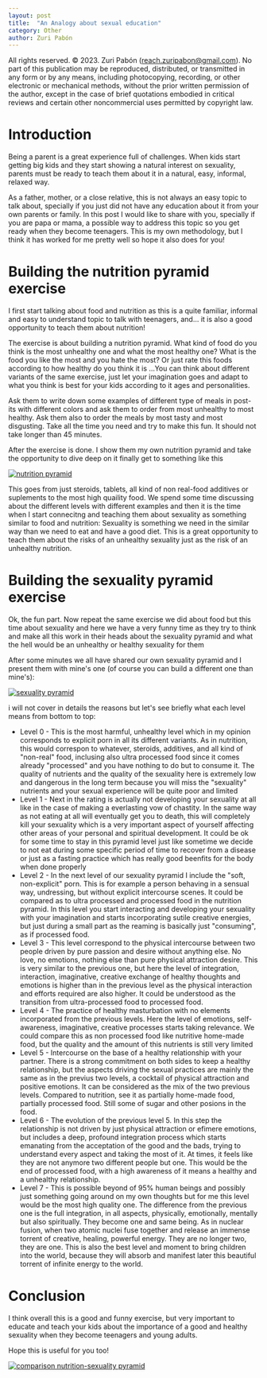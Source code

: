 ```yaml
---
layout: post
title:  "An Analogy about sexual education"
category: Other
author: Zuri Pabón
---
```


All rights reserved. © 2023. Zuri Pabón (reach.zuripabon@gmail.com). No part of this publication may be reproduced, distributed, or transmitted in any form or by any means, including photocopying, recording, or other electronic or mechanical methods, without the prior written permission of the author, except in the case of brief quotations embodied in critical reviews and certain other noncommercial uses permitted by copyright law.

# Introduction

Being a parent is a great experience full of challenges. When kids start getting big kids and they start showing a natural interest on sexuality, parents must be ready to teach them about it in a natural, easy, informal, relaxed way. 

As a father, mother, or a close relative, this is not always an easy topic to talk about, specially if you just did not have any education about it from your own parents or family. In this post I would like to share with you, specially if you are papa or mama, a possible way to address this topic so you get ready when they become teenagers. This is my own methodology, but I think it has worked for me pretty well so hope it also does for you!


# Building the nutrition pyramid exercise

I first start talking about food and nutrition as this is a quite familiar, informal and easy to understand topic to talk with teenagers, and... it is also a good opportunity to teach them about nutrition!

The exercise is about building a nutrition pyramid. What kind of food do you think is the most unhealthy one and what the most healthy one? What is the food you like the most and you hate the most? Or just rate this foods according to how healthy do you think it is ...You can think about different variants of the same exercise, just let your imagination goes and adapt to what you think is best for your kids according to it ages and personalities.

Ask them to write down some examples of different type of meals in post-its with different colors and ask them to order from most unhealthy to most healthy. Ask them also to order the meals by most tasty and most disgusting. Take all the time you need and try to make this fun. It should not take longer than 45 minutes.

After the exercise is done. I show them my own nutrition pyramid and take the opportunity to dive deep on it finally get to something like this

[![nutrition pyramid](https://zuripabon.es/blog/assets/food-pyramid.png)](https://zuripabon.es/blog/assets/food-pyramid.png)

This goes from just steroids, tablets, all kind of non real-food additives or suplements to the most high quaility food. We spend some time discussing about the different levels with different examples and then it is the time when I start connecitng and teaching them about sexuality as something similar to food and nutrition: Sexuality is something we need in the similar way than we need to eat and have a good diet. This is a great opportunity to teach them about the risks of an unhealthy sexuality just as the risk of an unhealthy nutrition.

# Building the sexuality pyramid exercise

Ok, the fun part. Now repeat the same exercise we did about food but this time about sexuality and here we have a very funny time as they try to think and make all this work in their heads about the sexuality pyramid and what the hell would be an unhealthy or healthy sexuality for them

After some minutes we all have shared our own sexuality pyramid and I present them with mine's one (of course you can build a different one than mine's):

[![sexuality pyramid](https://zuripabon.es/blog/assets/sexuality-pyramid.png)](https://zuripabon.es/blog/assets/sexuality-pyramid.png)

i will not cover in details the reasons but let's see briefly what each level means from bottom to top:

* Level 0 - This is the most harmful, unhealthy level which in my opinion corresponds to explicit porn in all its different variants. As in nutrition, this would correspon to whatever, steroids, additives, and all kind of "non-real" food, inclusing also ultra processed food since it comes already "processed" and you have nothing to do but to consume it. The quality of nutrients and the quality of the sexuality here is extremely low and dangerous in the long term because you will miss the "sexuality" nutrients and your sexual experience will be quite poor and limited
* Level 1 - Next in the rating is actually not developing your sexuality at all like in the case of making a everlasting vow of chastity. In the same way as not eating at all will eventually get you to death, this will completely kill your sexuality which is a very important aspect of yourself affecting other areas of your personal and spiritual development. It could be ok for some time to stay in this pyramid level just like sometime we decide to not eat during some specific period of time to recover from a disease or just as a fasting practice which has really good beenfits for the body when done properly
* Level 2 - In the next level of our sexuality pyramid I include the "soft, non-explicit" porn. This is for example a person behaving in a sensual way, undressing, but without explicit intercourse scenes. It could be compared as to ultra processed and processed food in the nutrition pyramid. In this level you start interacting and developing your sexuality with your imagination and starts incorporating sutile creative energies, but just during a small part as the reaming is basically just "consuming", as if processed food.
* Level 3 - This level correspond to the physical intercourse between two people driven by pure passion and desire without anything else. No love, no emotions, nothing else than pure physical attraction desire. This is very similar to the previous one, but here the level of integration, interaction, imaginative, creative exchange of healthy thoughts and emotions is higher than in the previous level as the physical interaction and efforts required are also higher. It could be understood as the transition from ultra-processed food to processed food.
* Level 4 - The practice of healthy masturbation with no elements incorporated from the previous levels. Here the level of emotions, self-awareness, imaginative, creative processes starts taking relevance. We could compare this as non processed food like nutritive home-made food, but the quality and the amount of this nutrients is still very limited
* Level 5 - Intercourse on the base of a healthy relationship with your partner. There is a strong commitment on both sides to keep a healthy relationship, but the aspects driving the sexual practices are mainly the same as in the previus two levels, a cocktail of physical attraction and positive emotions. It can be considered as the mix of the two previous levels. Compared to nutrition, see it as partially home-made food, partially processed food. Still some of sugar and other posions in the food.
* Level 6 - The evolution of the previous level 5. In this step the relationship is not driven by just physical attraction or efimere emotions, but includes a deep, profound integration process which starts emanating from the acceptation of the good and the bads, trying to understand every aspect and taking the most of it. At times, it feels like they are not anymore two different people but one. This would be the end of processed food, with a high awareness of it means a healthy and a unhealthy relationship.
* Level 7 - This is possible beyond of 95% human beings and possibly just something going around on my own thoughts but for me this level would be the most high quality one. The difference from the previous one is the full integration, in all aspects, physically, emotionally, mentally but also spiritually. They become one and same being. As in nuclear fusion, when two atomic nuclei fuse together and release an immense torrent of creative, healing, powerful energy. They are no longer two, they are one. This is also the best level and moment to bring children into the world, because they will absorb and manifest later this beautiful torrent of infinite energy to the world.

# Conclusion

I think overall this is a good and funny exercise, but very important to educate and teach your kids about the importance of a good and healthy sexuality when they become teenagers and young adults.

Hope this is useful for you too!

[![comparison nutrition-sexuality pyramid](https://zuripabon.es/blog/assets/comparison-food-sexuality.png)](https://zuripabon.es/blog/assets/comparison-food-sexuality.png)
